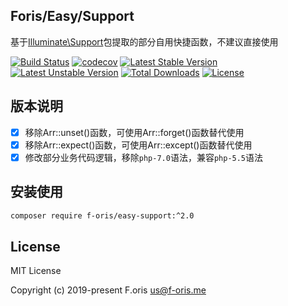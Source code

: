 ## Foris/Easy/Support

基于[Illuminate\Support](https://github.com/illuminate/support)包提取的部分自用快捷函数，不建议直接使用

[![Build Status](https://travis-ci.com/itsanr-oris/easy-support.svg?branch=master)](https://travis-ci.com/itsanr-oris/easy-support)
[![codecov](https://codecov.io/gh/itsanr-oris/easy-support/branch/master/graph/badge.svg)](https://codecov.io/gh/itsanr-oris/easy-support)
[![Latest Stable Version](https://poser.pugx.org/f-oris/easy-support/v/stable)](https://packagist.org/packages/f-oris/easy-support)
[![Latest Unstable Version](https://poser.pugx.org/f-oris/easy-support/v/unstable)](https://packagist.org/packages/f-oris/easy-support)
[![Total Downloads](https://poser.pugx.org/f-oris/easy-support/downloads)](https://packagist.org/packages/f-oris/easy-support)
[![License](https://poser.pugx.org/f-oris/easy-support/license)](LICENSE)

## 版本说明

- [x] 移除Arr::unset()函数，可使用Arr::forget()函数替代使用
- [x] 移除Arr::expect()函数，可使用Arr::except()函数替代使用
- [x] 修改部分业务代码逻辑，移除`php-7.0`语法，兼容`php-5.5`语法

## 安装使用

```bash
composer require f-oris/easy-support:^2.0
```

## License

MIT License

Copyright (c) 2019-present F.oris <us@f-oris.me>
